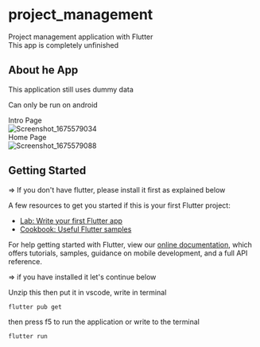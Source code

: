 # project_management

Project management application with Flutter<br/>
This app is completely unfinished

## About he App

This application still uses dummy data

Can only be run on android

Intro Page<br/>
![Screenshot_1675579034](https://user-images.githubusercontent.com/55611402/216805771-ec0282e2-4fb2-43f0-bc20-e0b4b973f9d6.png)<br/>
Home Page<br/>
![Screenshot_1675579088](https://user-images.githubusercontent.com/55611402/216805777-d43caa89-27d0-4fb2-8349-5798fab54f9c.png)

## Getting Started

=> If you don't have flutter, please install it first as explained below

A few resources to get you started if this is your first Flutter project:

- [Lab: Write your first Flutter app](https://flutter.dev/docs/get-started/codelab)
- [Cookbook: Useful Flutter samples](https://flutter.dev/docs/cookbook)

For help getting started with Flutter, view our
[online documentation](https://flutter.dev/docs), which offers tutorials,
samples, guidance on mobile development, and a full API reference.

=> if you have installed it let's continue below

Unzip this
then put it in vscode, write in terminal
```
flutter pub get
```

then press f5 to run the application or write to the terminal
```
flutter run
```
